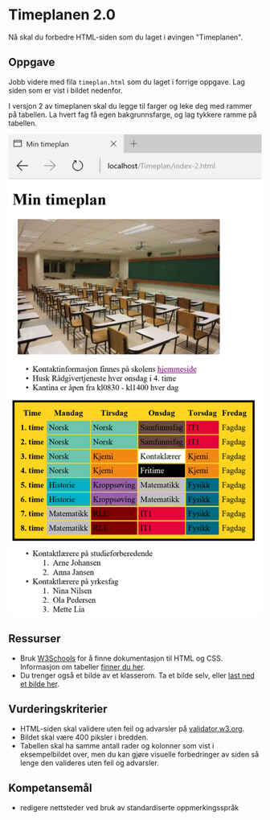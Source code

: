Timeplanen 2.0
==================
Nå skal du forbedre HTML-siden som du laget i øvingen "Timeplanen".

Oppgave
-------
Jobb videre med fila `timeplan.html` som du laget i forrige oppgave. Lag siden som er vist i bildet nedenfor. 

I versjon 2 av timeplanen skal du legge til farger og leke deg med rammer på tabellen. La hvert fag få egen bakgrunnsfarge, og lag tykkere ramme på tabellen.

![Den ferdige nettsiden](https://github.com/overas/overas.github.io/blob/master/it1/Bilder/timeplan2.png)

Ressurser
---------
* Bruk [W3Schools](http://www.w3schools.com/) for å finne dokumentasjon til HTML og CSS. Informasjon om tabeller [finner du her](http://www.w3schools.com/tags/tag_table.asp).
* Du trenger også et bilde av et klasserom. Ta et bilde selv, eller [last ned et bilde her](https://commons.wikimedia.org/wiki/File:Andrew_Classroom_De_La_Salle_University.jpeg).

Vurderingskriterier
-------------------
* HTML-siden skal validere uten feil og advarsler på [validator.w3.org](https://validator.w3.org/).
* Bildet skal være 400 piksler i bredden.
* Tabellen skal ha samme antall rader og kolonner som vist i eksempelbildet over, men du kan gjøre visuelle forbedringer av siden så lenge den valideres uten feil og advarsler.

Kompetansemål
-------------
* redigere nettsteder ved bruk av standardiserte oppmerkingsspråk